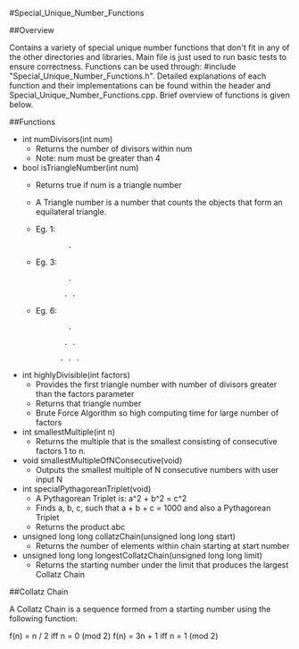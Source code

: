 #Special_Unique_Number_Functions

##Overview

Contains a variety of special unique number functions that don't fit in any of the other directories and libraries.
Main file is just used to run basic tests to ensure correctness. Functions can be used through: #include "Special_Unique_Number_Functions.h".
Detailed explanations of each function and their implementations can be found within the header and Special_Unique_Number_Functions.cpp.
Brief overview of functions is given below.

##Functions

* int numDivisors(int num)
  * Returns the number of divisors within num
  * Note: num must be greater than 4
* bool isTriangleNumber(int num)
  * Returns true if num is a triangle number
  * A Triangle number is a number that counts the objects that form an equilateral triangle.
  * Eg. 1:		

  				.

  * Eg. 3:		

  				.

  			   . .

  * Eg. 6:

  				.

  			   . .

  			  . . .

* int highlyDivisible(int factors)
  * Provides the first triangle number with number of divisors greater than the factors parameter
  * Returns that triangle number
  * Brute Force Algorithm so high computing time for large number of factors
* int smallestMultiple(int n)
  * Returns the multiple that is the smallest consisting of consecutive factors 1 to n.
* void smallestMultipleOfNConsecutive(void)
  * Outputs the smallest multiple of N consecutive numbers with user input N
* int specialPythagoreanTriplet(void)
  * A Pythagorean Triplet is: a^2 + b^2 = c^2
  * Finds a, b, c, such that a + b + c = 1000 and also a Pythagorean Triplet
  * Returns the product abc
* unsigned long long collatzChain(unsigned long long start)
  * Returns the number of elements within chain starting at start number
* unsigned long long longestCollatzChain(unsigned long long limit)
  * Returns the starting number under the limit that produces the largest Collatz Chain

##Collatz Chain

A Collatz Chain is a sequence formed from a starting number using the following function:

f(n) = n / 2 iff n = 0 (mod 2)
f(n) = 3n + 1 iff n = 1 (mod 2)
